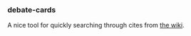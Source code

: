 ### debate-cards

A nice tool for quickly searching through cites from [the wiki](https://paperlessdebate.com). 
